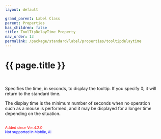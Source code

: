 ```yaml
---
layout: default

grand_parent: Label Class
parent: Properties
has_children: false
title: ToolTipDelayTime Property
nav_order: 13
permalink: /package/standard/label/properties/tooltipdelaytime
---
```

# {{ page.title }}
<br>

Specifies the time, in seconds, to display the tooltip. If you specify 0, it will return to the standard time.

The display time is the minimum number of seconds when no operation such as a mouse is performed, and it may be displayed for a longer time depending on the situation.

<br><small><span style="color:red">Added since Ver.4.2.0</span></small>
<br><small><span style="color:blue">Not supported in Mobile, AI</span></small> 